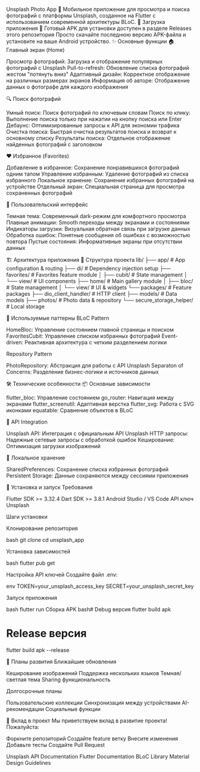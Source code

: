 Unsplash Photo App 📸
Мобильное приложение для просмотра и поиска фотографий с платформы Unsplash, созданное на Flutter с использованием современной архитектуры BLoC.
🚀 Загрузка приложения
📱 Готовый APK для установки доступен в разделе Releases этого репозитория
Просто скачайте последнюю версию APK-файла и установите на ваше Android устройство.
✨ Основные функции
🏠 Главный экран (Home)

Просмотр фотографий: Загрузка и отображение популярных фотографий с Unsplash
Pull-to-refresh: Обновление списка фотографий жестом "потянуть вниз"
Адаптивный дизайн: Корректное отображение на различных размерах экранов
Информация об авторе: Отображение данных о фотографе для каждого изображения

🔍 Поиск фотографий

Умный поиск: Поиск фотографий по ключевым словам
Поиск по клику: Выполнение поиска только при нажатии на кнопку поиска или Enter
Дебаунс: Оптимизированные запросы к API для экономии трафика
Очистка поиска: Быстрая очистка результатов поиска и возврат к основному списку
Результаты поиска: Отдельное отображение найденных фотографий с заголовком

❤️ Избранное (Favorites)

Добавление в избранное: Сохранение понравившихся фотографий одним тапом
Управление избранным: Удаление фотографий из списка избранного
Локальное хранение: Сохранение избранных фотографий на устройстве
Отдельный экран: Специальная страница для просмотра сохраненных фотографий

📱 Пользовательский интерфейс

Темная тема: Современный dark-режим для комфортного просмотра
Плавные анимации: Smooth переходы между экранами и состояниями
Индикаторы загрузки: Визуальная обратная связь при загрузке данных
Обработка ошибок: Понятные сообщения об ошибках с возможностью повтора
Пустые состояния: Информативные экраны при отсутствии данных

🏗️ Архитектура приложения
📂 Структура проекта
lib/
├── app/                    # App configuration & routing
├── di/                     # Dependency injection setup
├── favorites/              # Favorites feature module
│   ├── cubit/             # State management
│   └── view/              # UI components
├── home/                   # Main gallery module
│   ├── bloc/              # State management
│   └── view/              # UI & widgets
└── packages/               # Feature packages
├── dio_client_handler/ # HTTP client
├── models/            # Data models
├── photos/            # Photo data & repository
└── secure_storage_helper/ # Local storage

🧱 Используемые паттерны
BLoC Pattern

HomeBloc: Управление состоянием главной страницы и поиском
FavoritesCubit: Управление списком избранных фотографий
Event-driven: Реактивная архитектура с четким разделением логики

Repository Pattern

PhotoRepository: Абстракция для работы с API Unsplash
Separaton of Concerns: Разделение бизнес-логики и источников данных

🛠️ Технические особенности
📦 Основные зависимости

flutter_bloc: Управление состоянием
go_router: Навигация между экранами
flutter_screenutil: Адаптивная верстка
flutter_svg: Работа с SVG иконками
equatable: Сравнение объектов в BLoC

🔗 API Integration

Unsplash API: Интеграция с официальным API Unsplash
HTTP запросы: Надежные сетевые запросы с обработкой ошибок
Кеширование: Оптимизация загрузки изображений

💾 Локальное хранение

SharedPreferences: Сохранение списка избранных фотографий
Persistent Storage: Данные сохраняются между сессиями приложения

🚀 Установка и запуск
Требования

Flutter SDK >= 3.32.4
Dart SDK >= 3.8.1
Android Studio / VS Code
API ключ Unsplash

Шаги установки

Клонирование репозитория

bash git clone [<repository-url>](https://github.com/meylis1998/unsplash_app)
cd unsplash_app

Установка зависимостей

bash flutter pub get

Настройка API ключей
Создайте файл .env:

env
TOKEN=your_unsplash_access_key
SECRET=your_unsplash_secret_key

Запуск приложения

bash
flutter run
Сборка APK
bash# Debug версия
flutter build apk

# Release версия
flutter build apk --release

🔮 Планы развития
Ближайшие обновления

 Кеширование изображений
 Поддержка нескольких языков
 Темная/светлая тема
 Sharing функциональность

Долгосрочные планы

 Пользовательские коллекции
 Синхронизация между устройствами
 AI-рекомендации
 Социальные функции

🤝 Вклад в проект
Мы приветствуем вклад в развитие проекта! Пожалуйста:

Форкните репозиторий
Создайте feature ветку
Внесите изменения
Добавьте тесты
Создайте Pull Request

Unsplash API Documentation
Flutter Documentation
BLoC Library
Material Design Guidelines